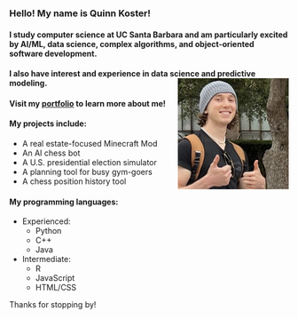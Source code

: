 ### Hello! My name is Quinn Koster!

#### I study computer science at UC Santa Barbara and am particularly excited by AI/ML, data science, complex algorithms, and object-oriented software development.
#### I also have interest and experience in data science and predictive modeling. <img align="right" src="assets/images/person3.jpg" alt="Pfp" width="200" />

#### Visit my [portfolio][portfolio] to learn more about me!

#### My projects include:

- A real estate-focused Minecraft Mod
- An AI chess bot
- A U.S. presidential election simulator
- A planning tool for busy gym-goers
- A chess position history tool

#### My programming languages:

- Experienced:
  - Python
  - C++
  - Java
- Intermediate:
  - R
  - JavaScript
  - HTML/CSS

Thanks for stopping by!

[portfolio]: https://quinnkos.github.io/quinnkos/
